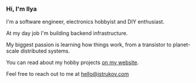 ### Hi, I'm Ilya

I'm a software engineer, electronics hobbyist and DIY enthusiast.

At my day job I'm building backend infrastructure.

My biggest passion is learning how things work, from a transistor to planet-scale distributed systems.

You can read about my hobby projects [on my website](https://istrukov.com/projects/).

Feel free to reach out to me at [hello@istrukov.com](mailto:hello@istrukov.com)

